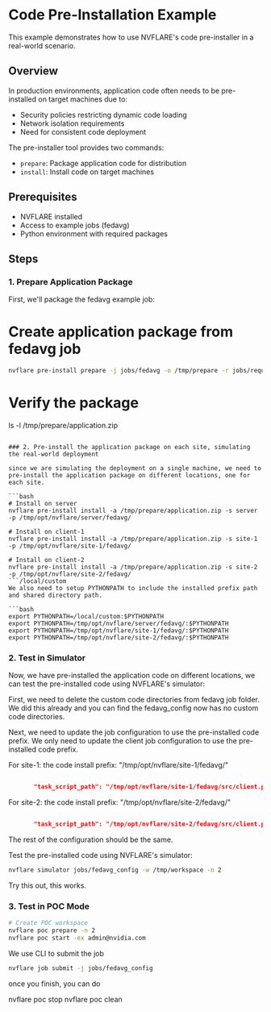 # Code Pre-Installation Example

This example demonstrates how to use NVFLARE's code pre-installer in a real-world scenario.

## Overview

In production environments, application code often needs to be pre-installed on target machines due to:
- Security policies restricting dynamic code loading
- Network isolation requirements
- Need for consistent code deployment

The pre-installer tool provides two commands:
- `prepare`: Package application code for distribution
- `install`: Install code on target machines

## Prerequisites

- NVFLARE installed
- Access to example jobs (fedavg)
- Python environment with required packages

## Steps

### 1. Prepare Application Package

First, we'll package the fedavg example job:

# Create application package from fedavg job

```bash
nvflare pre-install prepare -j jobs/fedavg -o /tmp/prepare -r jobs/requirements.txt
```

# Verify the package
ls -l /tmp/prepare/application.zip
```

### 2. Pre-install the application package on each site, simulating the real-world deployment

since we are simulating the deployment on a single machine, we need to pre-install the application package on different locations, one for each site.

```bash
# Install on server
nvflare pre-install install -a /tmp/prepare/application.zip -s server -p /tmp/opt/nvflare/server/fedavg/

# Install on client-1
nvflare pre-install install -a /tmp/prepare/application.zip -s site-1 -p /tmp/opt/nvflare/site-1/fedavg/

# Install on client-2
nvflare pre-install install -a /tmp/prepare/application.zip -s site-2 -p /tmp/opt/nvflare/site-2/fedavg/
```/local/custom
We also need to setup PYTHONPATH to include the installed prefix path and shared directory path.

```bash
export PYTHONPATH=/local/custom:$PYTHONPATH
export PYTHONPATH=/tmp/opt/nvflare/server/fedavg/:$PYTHONPATH
export PYTHONPATH=/tmp/opt/nvflare/site-1/fedavg/:$PYTHONPATH
export PYTHONPATH=/tmp/opt/nvflare/site-2/fedavg/:$PYTHONPATH
```

### 2. Test in Simulator

Now, we have pre-installed the application code on different locations, we can test the pre-installed code using NVFLARE's simulator:

First, we need to delete the custom code directories from fedavg job folder. We did this already and you can find the fedavg_config now has no custom code directories.

Next, we need to update the job configuration to use the pre-installed code prefix. 
We only need to update the client job configuration to use the pre-installed code prefix.

For site-1: 
the code install prefix: "/tmp/opt/nvflare/site-1/fedavg/"
```json

       "task_script_path": "/tmp/opt/nvflare/site-1/fedavg/src/client.py",
```
For site-2: 
the code install prefix: "/tmp/opt/nvflare/site-2/fedavg/"
```json

       "task_script_path": "/tmp/opt/nvflare/site-2/fedavg/src/client.py",
```

The rest of the configuration should be the same. 


Test the pre-installed code using NVFLARE's simulator:

```bash
nvflare simulator jobs/fedavg_config -w /tmp/workspace -n 2
```

Try this out, this works. 


### 3. Test in POC Mode


```bash
# Create POC workspace
nvflare poc prepare -n 2
nvflare poc start -ex admin@nvidia.com

```

We use CLI to submit the job

```bash
nvflare job submit -j jobs/fedavg_config
```

once you finish, you can do 

nvflare poc stop
nvflare poc clean

